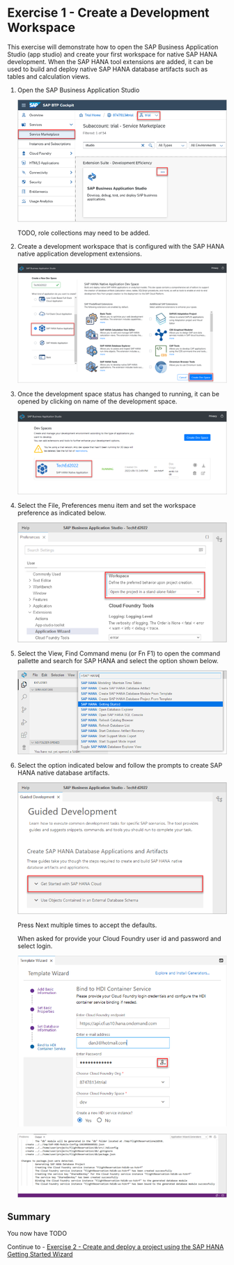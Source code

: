 # Exercise 1 - Create a Development Workspace

This exercise will demonstrate how to open the SAP Business Application Studio (app studio) and create your first workspace for native SAP HANA development.  When the SAP HANA tool extensions are added, it can be used to build and deploy native SAP HANA database artifacts such as tables and calculation views.  

1. Open the SAP Business Application Studio
    
    ![](images/create-or-open.png)

    TODO, role collections may need to be added.

2. Create a development workspace that is configured with the SAP HANA native application development extensions.

    ![](images/workspace.png)

3. Once the development space status has changed to running, it can be opened by clicking on name of the development space.

    ![](images/started.png)

4. Select the File, Preferences menu item and set the workspace preference as indicated below.

    ![](images/preferences.png)

5. Select the View, Find Command menu (or Fn F1) to open the command pallette and search for SAP HANA and select the option shown below.

    ![](images/getting-started.png)

6. Select the option indicated below and follow the prompts to create SAP HANA native database artifacts.

    ![](images/guided-development.png)

    Press Next multiple times to accept the defaults.

    When asked for provide your Cloud Foundry user id and password and select login.

    ![](images/log-in.png)

    ![](images/output.png)


## Summary

You now have TODO

Continue to - [Exercise 2 - Create and deploy a project using the SAP HANA Getting Started Wizard](../ex2/README.md)


